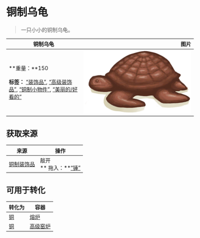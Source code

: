 # 铜制乌龟  
> 一只小小的铜制乌龟。  
  
  铜制乌龟  |   图片   
 ----  |  ----:   
 **重量：**150<br><br>**标签：**	[“装饰品”](tag_Decoration.md), [“高级装饰品”](tag_DecorationAdv.md), [“铜制小物件”](tag_CopperSmall.md), [“美丽的/好看的”](tag_Pretty.md)  |  <img decoding="async" src="Sprite/CopperDecoration_Turtle.png" href="a.md" style="max-width:300px;max-height:300px;">   
  
## 获取来源  
来源  |  操作  
----  |  ----  
[铜制装饰品](CopperDecoration_Mold.md)  |  敲开<br>** 拖入：**[“锤”](tag_Hammer.md)  
## 可用于转化  
转化为  |  容器  
----  |  ----  
[铜](Copper.md)  |  [熔炉](Forge.md)  
[铜](Copper.md)  |  [高级窑炉](KilnAdvanced.md)  


<script>document.title="铜制乌龟 - 卡牌生存百科 Card Survival Wiki";</script>